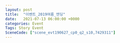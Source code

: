 ```yaml
---
layout: post
title:  "이벤트_2019여름_엔딩"
date:   2021-07-13 06:00:00 +0000
categories: Event
Tags: Story Event
SceneCode: ["scene_evt190627_cp0_q2_s10,7429311"]
---
```

